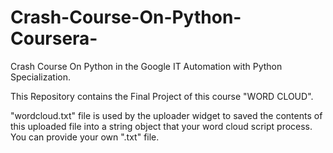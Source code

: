 # Crash-Course-On-Python-Coursera-
Crash Course On Python in the Google IT Automation with Python Specialization. 

This Repository contains the Final Project of this course "WORD CLOUD". 

"wordcloud.txt" file is used by the uploader widget to saved the contents of this uploaded file into a string object that your word cloud script process. You can provide your own ".txt" file. 



